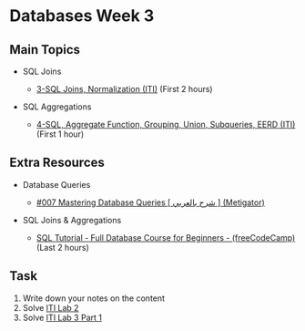 # Databases Week 3

## Main Topics

* SQL Joins
    - [3-SQL Joins, Normalization (ITI)](https://www.youtube.com/watch?v=OY-5zFpH7hk) (First 2 hours)

* SQL Aggregations
    - [4-SQL, Aggregate Function, Grouping, Union, Subqueries, EERD (ITI)](https://www.youtube.com/watch?v=WDhO2y0GGdY) (First 1 hour)

## Extra Resources

* Database Queries
    - [#007 Mastering Database Queries [ شرح بالعربي ] (Metigator)](https://www.youtube.com/watch?v=oSLeuvYxK_Y)

* SQL Joins & Aggregations
    - [SQL Tutorial - Full Database Course for Beginners - (freeCodeCamp)](https://www.youtube.com/watch?v=HXV3zeQKqGY) (Last 2 hours)

## Task

1. Write down your notes on the content
2. Solve [ITI Lab 2](https://docs.google.com/document/d/1iltK33ynC0o7KaclNXSoSJfVRySX-prP/edit?usp=sharing&ouid=100380464659507666137&rtpof=true&sd=true)
3. Solve [ITI Lab 3 Part 1](https://docs.google.com/document/d/1QIj5qQ4e3HsyW7Dc9u-mMRUi0b-Le4Kn/edit?usp=sharing&ouid=100380464659507666137&rtpof=true&sd=true)